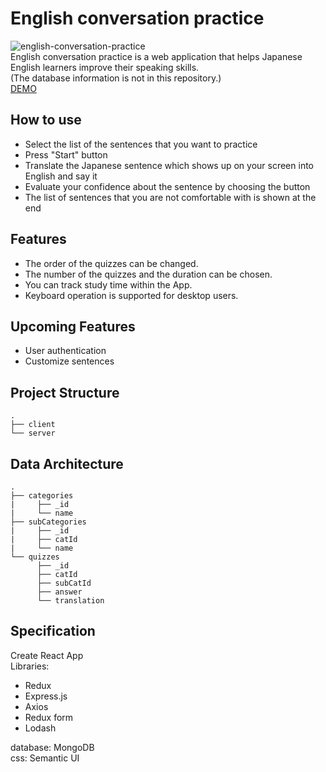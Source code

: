 # English conversation practice
![english-conversation-practice](https://user-images.githubusercontent.com/33141219/53157390-46197f80-3576-11e9-86be-75d6c02a2167.gif)<br/>
English conversation practice is a web application that helps Japanese English learners improve their speaking skills.<br/>
(The database information is not in this repository.)<br/>
[DEMO](https://english-speaking-training.herokuapp.com/)

## How to use
- Select the list of the sentences that you want to practice
- Press "Start" button
- Translate the Japanese sentence which shows up on your screen into English and say it
- Evaluate your confidence about the sentence by choosing the button
- The list of sentences that you are not comfortable with is shown at the end

## Features
- The order of the quizzes can be changed.
- The number of the quizzes and the duration can be chosen.
- You can track study time within the App.
- Keyboard operation is supported for desktop users.

## Upcoming Features
- User authentication
- Customize sentences

## Project Structure
    .
    ├── client                   
    └── server                    
		   
## Data Architecture
    .
    ├── categories
    |     ├── _id
    |     └── name
    ├── subCategories
    |     ├── _id
    |     ├── catId
    |     └── name
    └── quizzes
          ├── _id
          ├── catId
          ├── subCatId
          ├── answer
          └── translation

## Specification
Create React App<br/>
Libraries:
- Redux
- Express.js
- Axios
- Redux form
- Lodash<br/>

database: MongoDB<br/>
css: Semantic UI
